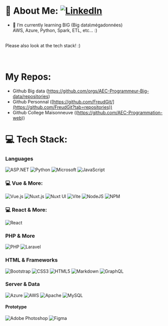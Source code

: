 

# 💫 About Me: [![LinkedIn](https://img.shields.io/badge/LinkedIn-%230077B5.svg?logo=linkedin&logoColor=white)](https://linkedin.com/in/francois-hebert)

- 🌱 I’m currently learning BIG (Big data\mégadonnées)<br>
AWS, Azure, Python, Spark, ETL, etc... :)<br><br>

Please also look at the tech stack! :)<br>
 <br><br>


# My Repos:
- Github Big data (https://github.com/orgs/AEC-Programmeur-Big-data/repositories)
- Github Personnal ([https://github.com/FreudGit/](https://github.com/FreudGit?tab=repositories))
- Github College Maisonneuve ((https://github.com/AEC-Programmation-web))

  
# 💻 Tech Stack:


### Languages
![ASP.NET](https://img.shields.io/badge/ASP.NET-512BD4?style=for-the-badge&logo=.net&logoColor=white)
![Python](https://img.shields.io/badge/Python-3776AB?style=for-the-badge&logo=python&logoColor=white)
![Microsoft](https://img.shields.io/badge/Microsoft-0078D6?style=for-the-badge&logo=microsoft&logoColor=white) ![JavaScript](https://img.shields.io/badge/javascript-%23323330.svg?style=for-the-badge&logo=javascript&logoColor=%23F7DF1E)

### 💻 Vue & More:
![Vue.js](https://img.shields.io/badge/vuejs-%2335495e.svg?style=for-the-badge&logo=vuedotjs&logoColor=%234FC08D)
![Nuxt.js](https://img.shields.io/badge/Nuxt.js-00C58E?style=for-the-badge&logo=nuxtdotjs&logoColor=white) ![Nuxt UI](https://img.shields.io/badge/Nuxt_UI-00C58E?style=for-the-badge&logo=nuxtdotjs&logoColor=white)
![Vite](https://img.shields.io/badge/Vite-646CFF?style=for-the-badge&logo=vite&logoColor=white) ![NodeJS](https://img.shields.io/badge/node.js-6DA55F?style=for-the-badge&logo=node.js&logoColor=white) 
![NPM](https://img.shields.io/badge/NPM-%23000000.svg?style=for-the-badge&logo=npm&logoColor=white)

### 💻 React & More:
 ![React](https://img.shields.io/badge/react-%2320232a.svg?style=for-the-badge&logo=react&logoColor=%2361DAFB)

### PHP & More
![PHP](https://img.shields.io/badge/php-%23777BB4.svg?style=for-the-badge&logo=php&logoColor=white)  ![Laravel](https://img.shields.io/badge/laravel-%23FF2D20.svg?style=for-the-badge&logo=laravel&logoColor=white)

### HTML & Frameworks
![Bootstrap](https://img.shields.io/badge/bootstrap-%23563D7C.svg?style=for-the-badge&logo=bootstrap&logoColor=white) ![CSS3](https://img.shields.io/badge/css3-%231572B6.svg?style=for-the-badge&logo=css3&logoColor=white) ![HTML5](https://img.shields.io/badge/html5-%23E34F26.svg?style=for-the-badge&logo=html5&logoColor=white) ![Markdown](https://img.shields.io/badge/markdown-%23000000.svg?style=for-the-badge&logo=markdown&logoColor=white)  ![GraphQL](https://img.shields.io/badge/-GraphQL-E10098?style=for-the-badge&logo=graphql&logoColor=white)  

### Server & Data
![Azure](https://img.shields.io/badge/Azure-0078D4?style=for-the-badge&logo=microsoftazure&logoColor=white) ![AWS](https://img.shields.io/badge/AWS-232F3E?style=for-the-badge&logo=amazonaws&logoColor=white) ![Apache](https://img.shields.io/badge/apache-%23D42029.svg?style=for-the-badge&logo=apache&logoColor=white) ![MySQL](https://img.shields.io/badge/mysql-%2300f.svg?style=for-the-badge&logo=mysql&logoColor=white)

#### Prototype
![Adobe Photoshop](https://img.shields.io/badge/adobephotoshop-%2331A8FF.svg?style=for-the-badge&logo=adobephotoshop&logoColor=white) 	![Figma](https://img.shields.io/badge/figma-%23F24E1E.svg?style=for-the-badge&logo=figma&logoColor=white)
